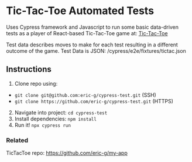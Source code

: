 # Tic-Tac-Toe Automated Tests
Uses Cypress framework and Javascript to run some basic data-driven tests as a player of React-based Tic-Tac-Toe game at: [Tic-Tac-Toe](https://eric-g.github.io/my-app/)

Test data describes moves to make for each test resulting in a different outcome of the game.
Test Data is JSON: /cypress/e2e/fixtures/tictac.json

## Instructions
1. Clone repo using:

- `git clone git@github.com:eric-g/cypress-test.git` (SSH)
- `git clone https://github.com/eric-g/cypress-test.git` (HTTPS)
2. Navigate into project: `cd cypress-test`
2. Install dependencies: `npm install`
3. Run it! `npx cypress run`

### Related
TicTacToe repo: https://github.com/eric-g/my-app